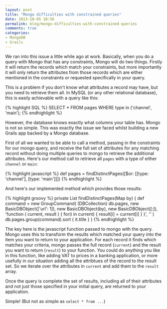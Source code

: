 ```yaml
---
layout: post
title: "Mongo difficulties with constrained queries"
date: 2013-10-05 18:56
permalink: blog/mongo-difficulties-with-constrained-queries
comments: true
categories:
- MongoDB
- Grails
---
```

We ran into this issue a little while ago at work. Basically, when you do a query with Mongo that has any constraints, Mongo will do two things. Firstly it will return the records which match your constraints, but more importantly it will only return the attributes from those records which are either mentioned in the constraints or requested specifically in your query.

This is a problem if you don't know what attributes a record may have, but you need to retrieve them all.
In MySQL (or any other relational database), this is easily achievable with a query like this:

{% highlight SQL %}
SELECT * FROM pages WHERE type in ('channel', 'main');
{% endhighlight %}

However, the database knows exactly what columns your table has. Mongo is not so simple. This was exactly the issue we faced whilst building a new Grails app backed by a Mongo database.

<!-- more -->

First of all we wanted to be able to call a method, passing in the constraints for our mongo query, and receive the full set of attributes for any matching record without doing multiple queries to mongo to retrieve the additional attributes. Here's our method call to retrieve all `pages` with a type of either `channel` or `main`:

{% highlight javascript %}
def pages = findDistinctPages([$or: [[type: 'channel'], [type: 'main']]])
{% endhighlight %}

And here's our implemented method which provides those results:

{% highlight groovy %}
private List<DBObject> findDistinctPages(Map by) {
    def command =
        new GroupCommand(
                (DBCollection) db.pages,
                new BasicDBObject(['url': 1]),
                new BasicDBObject(by),
                new BasicDBObject([:]),
                'function ( current, result ) { for(i in current) { result[i] = current[i] } }',
                ''
        )
    db.pages.group(command).sort { it.title }
}
{% endhighlight %}

The key here is the javascript function passed to mongo with the query. Mongo uses this to transform the results which matched your query into the item you want to return to your application. For each record it finds which matches your criteria, mongo passes the full record (`current`) and the result you want to return (`result`) to your function. You could do anything you like in this function, like adding VAT to prices in a banking application, or more usefully in our situation adding all the attribtues of the record to the result set. So we iterate over the attributes in `current` and add them to the `result` array.

Once the query is complete the set of results, including all of their attributes and not just those specified in your initial query, are returned to your application.

Simple! (But not as simple as `select * from ...`)
